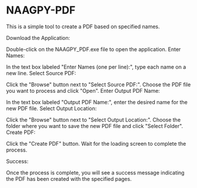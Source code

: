 # NAAGPY-PDF
This is a simple tool to create a PDF based on specified names.

Download the Application:

Double-click on the NAAGPY_PDF.exe file to open the application.
Enter Names:

In the text box labeled "Enter Names (one per line):", type each name on a new line.
Select Source PDF:

Click the "Browse" button next to "Select Source PDF:".
Choose the PDF file you want to process and click "Open".
Enter Output PDF Name:

In the text box labeled "Output PDF Name:", enter the desired name for the new PDF file.
Select Output Location:

Click the "Browse" button next to "Select Output Location:".
Choose the folder where you want to save the new PDF file and click "Select Folder".
Create PDF:

Click the "Create PDF" button.
Wait for the loading screen to complete the process.

Success:

Once the process is complete, you will see a success message indicating the PDF has been created with the specified pages.
